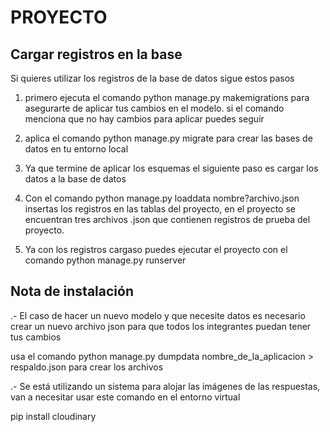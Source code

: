 # PROYECTO

## Cargar registros en la base 

Si quieres utilizar los registros de la base de datos sigue estos pasos

1. primero ejecuta el comando python manage.py makemigrations para asegurarte de aplicar tus cambios en el modelo.
    si el comando menciona que no hay cambios para aplicar puedes seguir

2. aplica el comando python manage.py migrate para crear las bases de datos en tu entorno local

3. Ya que termine de aplicar los esquemas el siguiente paso es cargar los datos a la base de datos

4. Con el comando python manage.py loaddata nombre?archivo.json insertas los registros en las tablas del
    proyecto, en el proyecto se encuentran tres archivos .json que contienen registros de prueba del proyecto.

5. Ya con los registros cargaso puedes ejecutar el proyecto con el comando python manage.py runserver




## Nota de instalación

.- El caso de hacer un nuevo modelo y que necesite datos es necesario crear un nuevo archivo json para 
que todos los integrantes puedan tener tus cambios

usa el comando python manage.py dumpdata nombre_de_la_aplicacion > respaldo.json para crear los archivos

.- Se está utilizando un sistema para alojar las imágenes de las respuestas, van a necesitar usar este comando en el entorno virtual

pip install cloudinary